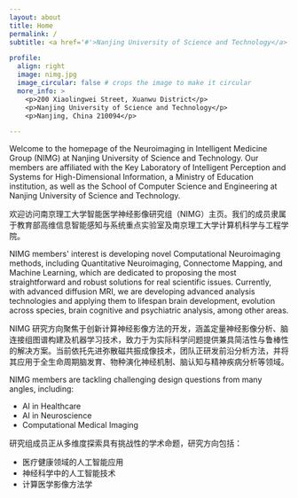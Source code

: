 ```yaml
---
layout: about
title: Home
permalink: /
subtitle: <a href='#'>Nanjing University of Science and Technology</a>

profile:
  align: right
  image: nimg.jpg
  image_circular: false # crops the image to make it circular
  more_info: >
    <p>200 Xiaolingwei Street, Xuanwu District</p>
    <p>Nanjing University of Science and Technology</p>
    <p>Nanjing, China 210094</p>

---
```


Welcome to the homepage of the Neuroimaging in Intelligent Medicine Group (NIMG) at Nanjing University of Science and Technology. Our members are affiliated with the Key Laboratory of Intelligent Perception and Systems for High-Dimensional Information, a Ministry of Education institution, as well as the School of Computer Science and Engineering at Nanjing University of Science and Technology.

欢迎访问南京理工大学智能医学神经影像研究组（NIMG）主页。我们的成员隶属于教育部高维信息智能感知与系统重点实验室及南京理工大学计算机科学与工程学院。

NIMG members' interest is developing novel Computational Neuroimaging methods, including Quantitative Neuroimaging, Connectome Mapping, and Machine Learning, which are dedicated to proposing the most straightforward and robust solutions for real scientific issues. Currently, with advanced diffusion MRI, we are developing advanced analysis technologies and applying them to lifespan brain development, evolution across species, brain cognitive and psychiatric analysis, among other areas.

NIMG 研究方向聚焦于创新计算神经影像方法的开发，涵盖定量神经影像分析、脑连接组图谱构建及机器学习技术，致力于为实际科学问题提供兼具简洁性与鲁棒性的解决方案。当前依托先进弥散磁共振成像技术，团队正研发前沿分析方法，并将其应用于全生命周期脑发育、物种演化神经机制、脑认知与精神疾病分析等领域。


NIMG members are tackling challenging design questions from many angles, including:

- AI in Healthcare
- AI in Neuroscience
- Computational Medical Imaging

研究组成员正从多维度探索具有挑战性的学术命题，研究方向包括：
- 医疗健康领域的人工智能应用
- 神经科学中的人工智能技术
- 计算医学影像方法学
